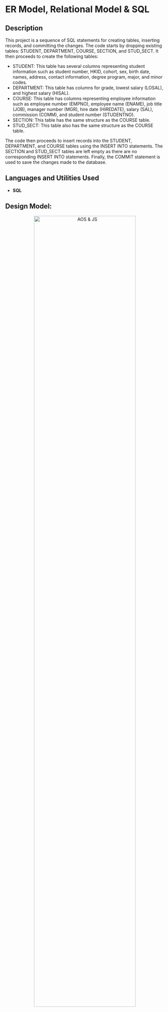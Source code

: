<h1>ER Model, Relational Model & SQL</h1>

<h2>Description</h2>
This project is a sequence of SQL statements for creating tables, inserting records, and committing the changes.
The code starts by dropping existing tables: STUDENT, DEPARTMENT, COURSE, SECTION, and STUD_SECT.
It then proceeds to create the following tables:

- STUDENT: This table has several columns representing student information such as student number, HKID, cohort, sex, birth date, names, address, contact information, degree program, major, and minor codes.
- DEPARTMENT: This table has columns for grade, lowest salary (LOSAL), and highest salary (HISAL).
- COURSE: This table has columns representing employee information such as employee number (EMPNO), employee name (ENAME), job title (JOB), manager number (MGR), hire date (HIREDATE), salary (SAL), commission (COMM), and student number (STUDENTNO).
- SECTION: This table has the same structure as the COURSE table.
- STUD_SECT: This table also has the same structure as the COURSE table.

The code then proceeds to insert records into the STUDENT, DEPARTMENT, and COURSE tables using the INSERT INTO statements.
The SECTION and STUD_SECT tables are left empty as there are no corresponding INSERT INTO statements.
Finally, the COMMIT statement is used to save the changes made to the database.
<br />

<h2>Languages and Utilities Used</h2>

- <b>SQL</b>

<h2>Design Model:</h2>

<p align="center">
<img src="https://imgur.com/NyLFb8c.png" height="80%" width="80%" alt="AOS & JS"/>
<br />
</p>
<!--
 ```diff
- text in red
+ text in green
! text in orange
# text in gray
@@ text in purple (and bold)@@
```
--!>

